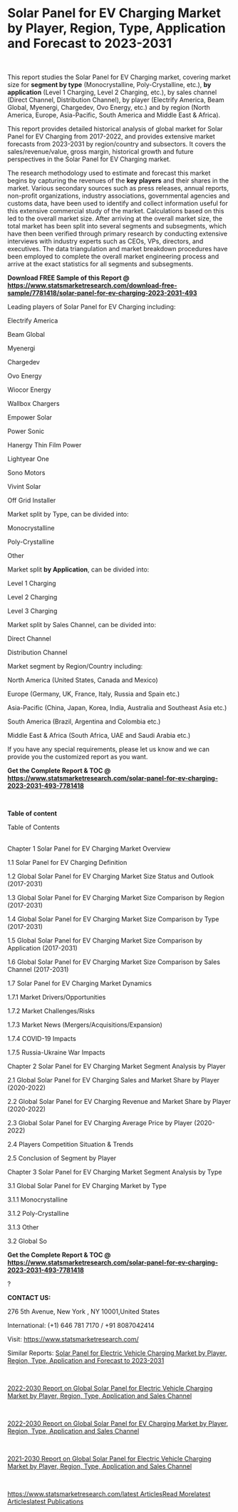 <h1>Solar Panel for EV Charging Market by Player, Region, Type, Application and Forecast to 2023-2031</h1><br/><p>This report studies the Solar Panel for EV Charging market, covering market size for <strong>segment by type</strong> (Monocrystalline, Poly-Crystalline, etc.), <strong>by application</strong> (Level 1 Charging, Level 2 Charging, etc.), by sales channel (Direct Channel, Distribution Channel), by player (Electrify America, Beam Global, Myenergi, Chargedev, Ovo Energy, etc.) and by region (North America, Europe, Asia-Pacific, South America and Middle East & Africa).</p>
 
 
 
 <p>This report provides detailed historical analysis of global market for Solar Panel for EV Charging from 2017-2022, and provides extensive market forecasts from 2023-2031 by region/country and subsectors. It covers the sales/revenue/value, gross margin, historical growth and future perspectives in the Solar Panel for EV Charging market.</p>
 
 
 
 <p>The research methodology used to estimate and forecast this market begins by capturing the revenues of the <strong>key players</strong> and their shares in the market. Various secondary sources such as press releases, annual reports, non-profit organizations, industry associations, governmental agencies and customs data, have been used to identify and collect information useful for this extensive commercial study of the market. Calculations based on this led to the overall market size. After arriving at the overall market size, the total market has been split into several segments and subsegments, which have then been verified through primary research by conducting extensive interviews with industry experts such as CEOs, VPs, directors, and executives. The data triangulation and market breakdown procedures have been employed to complete the overall market engineering process and arrive at the exact statistics for all segments and subsegments.</p>
 
 
 
 <p><strong>Download FREE Sample of this Report @ <a href="https://www.statsmarketresearch.com/download-free-sample/7781418/solar-panel-for-ev-charging-2023-2031-493">https://www.statsmarketresearch.com/download-free-sample/7781418/solar-panel-for-ev-charging-2023-2031-493</a></strong></p>
 
 
 
 <p>Leading players of Solar Panel for EV Charging including:</p>
 
 
 
 <p>Electrify America</p>
 
 
 
 <p>Beam Global</p>
 
 
 
 <p>Myenergi</p>
 
 
 
 <p>Chargedev</p>
 
 
 
 <p>Ovo Energy</p>
 
 
 
 <p>Wiocor Energy</p>
 
 
 
 <p>Wallbox Chargers</p>
 
 
 
 <p>Empower Solar</p>
 
 
 
 <p>Power Sonic</p>
 
 
 
 <p>Hanergy Thin Film Power</p>
 
 
 
 <p>Lightyear One</p>
 
 
 
 <p>Sono Motors</p>
 
 
 
 <p>Vivint Solar</p>
 
 
 
 <p>Off Grid Installer</p>
 
 
 
 <p>Market split by Type, can be divided into:</p>
 
 
 
 <p>Monocrystalline</p>
 
 
 
 <p>Poly-Crystalline</p>
 
 
 
 <p>Other</p>
 
 
 
 <p>Market split <strong>by Application</strong>, can be divided into:</p>
 
 
 
 <p>Level 1 Charging</p>
 
 
 
 <p>Level 2 Charging</p>
 
 
 
 <p>Level 3 Charging</p>
 
 
 
 <p>Market split by Sales Channel, can be divided into:</p>
 
 
 
 <p>Direct Channel</p>
 
 
 
 <p>Distribution Channel</p>
 
 
 
 <p>Market segment by Region/Country including:</p>
 
 
 
 <p>North America (United States, Canada and Mexico)</p>
 
 
 
 <p>Europe (Germany, UK, France, Italy, Russia and Spain etc.)</p>
 
 
 
 <p>Asia-Pacific (China, Japan, Korea, India, Australia and Southeast Asia etc.)</p>
 
 
 
 <p>South America (Brazil, Argentina and Colombia etc.)</p>
 
 
 
 <p>Middle East & Africa (South Africa, UAE and Saudi Arabia etc.)</p>
 
 
 
 <p>If you have any special requirements, please let us know and we can provide you the customized report as you want.</p>
 
 
 
 <div><b>Get the Complete Report & TOC @ <a href="https://www.statsmarketresearch.com/solar-panel-for-ev-charging-2023-2031-493-7781418">https://www.statsmarketresearch.com/solar-panel-for-ev-charging-2023-2031-493-7781418</a></b></div>
 
 
 
 <p><br />
 
 <b>Table of content</b></p>
 
 
 
 <p>Table of Contents<br />
 
 <br />
 
 Chapter 1 Solar Panel for EV Charging Market Overview<br />
 
 1.1 Solar Panel for EV Charging Definition<br />
 
 1.2 Global Solar Panel for EV Charging Market Size Status and Outlook (2017-2031)<br />
 
 1.3 Global Solar Panel for EV Charging Market Size Comparison by Region (2017-2031)<br />
 
 1.4 Global Solar Panel for EV Charging Market Size Comparison by Type (2017-2031)<br />
 
 1.5 Global Solar Panel for EV Charging Market Size Comparison by Application (2017-2031)<br />
 
 1.6 Global Solar Panel for EV Charging Market Size Comparison by Sales Channel (2017-2031)<br />
 
 1.7 Solar Panel for EV Charging Market Dynamics<br />
 
 1.7.1 Market Drivers/Opportunities<br />
 
 1.7.2 Market Challenges/Risks<br />
 
 1.7.3 Market News (Mergers/Acquisitions/Expansion)<br />
 
 1.7.4 COVID-19 Impacts<br />
 
 1.7.5 Russia-Ukraine War Impacts<br />
 
 Chapter 2 Solar Panel for EV Charging Market Segment Analysis by Player<br />
 
 2.1 Global Solar Panel for EV Charging Sales and Market Share by Player (2020-2022)<br />
 
 2.2 Global Solar Panel for EV Charging Revenue and Market Share by Player (2020-2022)<br />
 
 2.3 Global Solar Panel for EV Charging Average Price by Player (2020-2022)<br />
 
 2.4 Players Competition Situation & Trends<br />
 
 2.5 Conclusion of Segment by Player<br />
 
 Chapter 3 Solar Panel for EV Charging Market Segment Analysis by Type<br />
 
 3.1 Global Solar Panel for EV Charging Market by Type<br />
 
 3.1.1 Monocrystalline<br />
 
 3.1.2 Poly-Crystalline<br />
 
 3.1.3 Other<br />
 
 3.2 Global So</p>
 
 
 
 <div><b>Get the Complete Report & TOC @ <a href="https://www.statsmarketresearch.com/solar-panel-for-ev-charging-2023-2031-493-7781418">https://www.statsmarketresearch.com/solar-panel-for-ev-charging-2023-2031-493-7781418</a></b></div>
 
 
 
 <p>? </p>
 
 
 
 <p><b>CONTACT US:</b><br />
 
 276 5th Avenue, New York , NY 10001,United States<br />
 
 International: (+1) 646 781 7170 / +91 8087042414<br />
 
 Visit: <a href="https://www.statsmarketresearch.com/">https://www.statsmarketresearch.com/</a><br />
 
 Similar Reports: <a href="https://www.statsmarketresearch.com/solar-panel-for-ev-charging-2023-2031-493-7781418">Solar Panel for Electric Vehicle Charging Market by Player, Region, Type, Application and Forecast to 2023-2031 </a><br />
 
 <br />
 
 <a href="https://www.statsmarketresearch.com/solar-panel-for-ev-charging-2023-2031-493-7781418">2022-2030 Report on Global Solar Panel for Electric Vehicle Charging Market by Player, Region, Type, Application and Sales Channel</a><br />
 
 <br />
 
 <a href="https://www.statsmarketresearch.com/solar-panel-for-ev-charging-2023-2031-493-7781418">2022-2030 Report on Global Solar Panel for EV Charging Market by Player, Region, Type, Application and Sales Channel</a><br />
 
 <br />
 
 <a href="https://www.statsmarketresearch.com/solar-panel-for-ev-charging-2023-2031-493-7781418">2021-2030 Report on Global Solar Panel for Electric Vehicle Charging Market by Player, Region, Type, Application and Sales Channel</a><br />
 
 <br />
 
 <a href="https://gyeongbokgung.com">https://www.statsmarketresearch.com/</a><a href="https://hallyeomaritime.com">latest Articles</a><a href="https://jingwansa.com">Read More</a><a href="https://nguoiviet.jp/">latest Articles</a><a href="https://www.intelmarketresearch.com/">latest Publications</a></p>